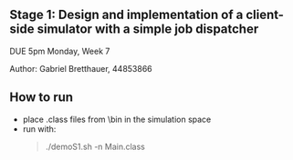 ## Stage 1: Design and implementation of a client-side simulator with a simple job dispatcher

DUE 5pm Monday, Week 7

Author: Gabriel Bretthauer, 44853866

## How to run

- place .class files from \bin in the simulation space
- run with:
  > ./demoS1.sh -n Main.class
